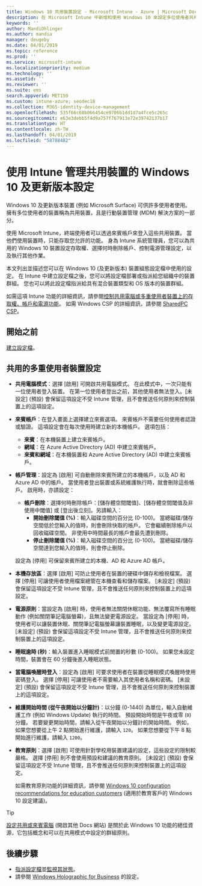 ```yaml
---
title: Windows 10 共用裝置設定 - Microsoft Intune - Azure | Microsoft Docs
description: 在 Microsoft Intune 中新增和使用 Windows 10 來設定多位使用者共用或使用的裝置。 查看他們在裝置上進行的所有設定清單，包括 Microsoft Surface。 在裝置組態設定檔中控制來賓帳戶、管理帳戶和刪除非使用中的帳戶、允許或防止儲存至本機儲存體、設定電源和睡眠選項、選擇何時安裝更新，以及在教育環境中使用裝置。
keywords: ''
author: MandiOhlinger
ms.author: mandia
manager: dougeby
ms.date: 04/01/2019
ms.topic: reference
ms.prod: ''
ms.service: microsoft-intune
ms.localizationpriority: medium
ms.technology: ''
ms.assetid: ''
ms.reviewer: ''
ms.suite: ems
search.appverid: MET150
ms.custom: intune-azure; seodec18
ms.collection: M365-identity-device-management
ms.openlocfilehash: 535f66c68b066454ce9706b1dd1d7a4fce5c265c
ms.sourcegitcommit: e63e3debb5f4d9a757f767913e72e39742137b17
ms.translationtype: HT
ms.contentlocale: zh-TW
ms.lasthandoff: 04/01/2019
ms.locfileid: "58788482"
---
```

# <a name="windows-10-and-later-settings-to-manage-shared-devices-using-intune"></a>使用 Intune 管理共用裝置的 Windows 10 及更新版本設定

Windows 10 及更新版本裝置 (例如 Microsoft Surface) 可供許多使用者使用。 擁有多位使用者的裝置稱為共用裝置，且是行動裝置管理 (MDM) 解決方案的一部分。

使用 Microsoft Intune，終端使用者可以透過來賓帳戶來登入這些共用裝置。 當他們使用裝置時，只能存取您允許的功能。 身為 Intune 系統管理員，您可以為共用的 Windows 10 裝置設定存取權、選擇何時刪除帳戶、控制電源管理設定，以及執行其他作業。

本文列出並描述您可以在 Windows 10 (及更新版本) 裝置組態設定檔中使用的設定。 在 Intune 中建立設定檔之後，您可以將設定檔部署或指派給您組織中的裝置群組。 您也可以將此設定檔指派給具有混合裝置類型和 OS 版本的裝置群組。

如需這項 Intune 功能的詳細資訊，請參閱[控制共用電腦或多重使用者裝置上的存取權、帳戶和電源功能](shared-user-device-settings.md)。 如需 Windows CSP 的詳細資訊，請參閱 [SharedPC CSP](https://docs.microsoft.com/windows/client-management/mdm/sharedpc-csp)。

## <a name="before-your-begin"></a>開始之前

[建立設定檔](shared-user-device-settings.md)。

## <a name="shared-multi-user-device-settings"></a>共用的多重使用者裝置設定

- **共用電腦模式**：選擇 [啟用] 可開啟共用電腦模式。 在此模式中，一次只能有一位使用者登入裝置。 在第一位使用者登出之前，其他使用者無法登入。[未設定] (預設) 會保留這項設定不受 Intune 管理，且不會推送任何原則來控制裝置上的這項設定。
- **來賓帳戶**：在登入畫面上選擇建立來賓選項。 來賓帳戶不需要任何使用者認證或驗證。 這項設定會在每次使用時建立新的本機帳戶。 選項包括：
  - **來賓**：在本機裝置上建立來賓帳戶。
  - **網域**：在 Azure Active Directory (AD) 中建立來賓帳戶。
  - **來賓和網域**：在本機裝置和 Azure Active Directory (AD) 中建立來賓帳戶。
- **帳戶管理**：設定為 [啟用] 可自動刪除來賓所建立的本機帳戶，以及 AD 和 Azure AD 中的帳戶。 當使用者登出裝置或系統維護執行時，就會刪除這些帳戶。 啟用時，亦請設定：
  - **帳戶刪除**：選擇何時刪除帳戶：[儲存體空間閾值]、[儲存體空間閾值及非使用中閾值] 或 [登出後立刻]。另請輸入：
    - **開始刪除閾值 (%)**：輸入磁碟空間的百分比 (0-100)。 當總磁碟/儲存空間低於您輸入的值時，則會刪除快取的帳戶。 它會繼續刪除帳戶以回收磁碟空間。 非使用中時間最長的帳戶會最先遭到刪除。
    - **停止刪除閾值 (%)**：輸入磁碟空間的百分比 (0-100)。 當總磁碟/儲存空間達到您輸入的值時，則會停止刪除。

  設定為 [停用] 可保留來賓所建立的本機、AD 和 Azure AD 帳戶。

- **本機存放區**：選擇 [啟用] 可防止使用者在裝置的硬碟中儲存和檢視檔案。 選擇 [停用] 可讓使用者使用檔案總管在本機查看和儲存檔案。 [未設定] (預設) 會保留這項設定不受 Intune 管理，且不會推送任何原則來控制裝置上的這項設定。
- **電源原則**：當設定為 [啟用] 時，使用者無法關閉休眠功能、無法覆寫所有睡眠動作 (例如關閉筆記電腦螢幕)，且無法變更電源設定。 當設定為 [停用] 時，使用者可以讓裝置休眠、關閉筆記電腦螢幕讓裝置睡眠，以及變更電源設定。 [未設定] (預設) 會保留這項設定不受 Intune 管理，且不會推送任何原則來控制裝置上的這項設定。
- **睡眠逾時 (秒)**：輸入裝置進入睡眠模式前閒置的秒數 (0-100)。 如果您未設定時間，裝置會在 60 分鐘後進入睡眠狀態。
- **當電腦喚醒時登入**：設定為 [啟用] 可要求使用者在裝置從睡眠模式喚醒時使用密碼登入。 選擇 [停用] 可讓使用者不需要輸入其使用者名稱和密碼。 [未設定] (預設) 會保留這項設定不受 Intune 管理，且不會推送任何原則來控制裝置上的這項設定。
- **維護開始時間 (從午夜開始以分鐘計)**：以分鐘 (0-1440) 為單位，輸入自動維護工作 (例如 Windows Update) 執行的時間。 預設開始時間是午夜或零 (`0`) 分鐘。 若要變更開始時間，請輸入從午夜開始以分鐘計的開始時間。 例如，如果您想要從上午 2 點開始進行維護，請輸入 `120`。 如果您想要從下午 8 點開始進行維護，請輸入 `1200`。
- **教育原則**：選擇 [啟用] 可使用針對學校用裝置建議的設定，這些設定的限制較嚴格。 選擇 [停用] 則不會使用預設和建議的教育原則。 [未設定] (預設) 會保留這項設定不受 Intune 管理，且不會推送任何原則來控制裝置上的這項設定。

  如需教育原則功能的詳細資訊，請參閱 [Windows 10 configuration recommendations for education customers](https://docs.microsoft.com/education/windows/configure-windows-for-education) (適用於教育客戶的 Windows 10 設定建議)。

> [!TIP]
> [設定共用或來賓電腦](https://docs.microsoft.com/windows/configuration/set-up-shared-or-guest-pc) (開啟其他 Docs 網站) 是關於此 Windows 10 功能的絕佳資源，它包括概念和可以在共用模式中設定的群組原則。

## <a name="next-steps"></a>後續步驟

- [指派設定檔](device-profile-assign.md)並[監視其狀態](device-profile-monitor.md)。
- 請參閱 [Windows Holographic for Business](shared-user-device-settings-windows-holographic.md) 的設定。
